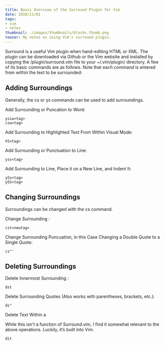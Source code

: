 ```yaml
---
title: Basic Overview of the Surround Plugin for Vim
date: 2010/11/01
tags:
- vim
- notes
thumbnail: ./images/thumbnails/blocks_thumb.png
teaser: My notes on using Vim's surround plugin.
---
```


Surround is a useful Vim plugin when hand-editing HTML or XML. The plugin can be downloaded via Github or the Vim website and installed by copying the /plugin/surround.vim file to your ~/.vim/plugin/ directory. A few of its basic commands are as follows. Note that each command is entered from within the text to be surrounded:

## Adding Surroundings

Generally, the cs or ys commands can be used to add surroundings.

Add Surrounding <tag> or Puncation to Word:

```
ysiw<tag>
csw<tag>
```

Add Surrounding to Highlighted Text From Within Visual Mode:

```
VS<tag>
```

Add Surrounding <tag> or Punctuation to Line:

```
yss<tag>
```

Add Surrounding to Line, Place it on a New Line, and Indent It:

```
ySs<tag>
ySS<tag>
```

## Changing Surroundings

Surroundings can be changed with the cs command.

Change Surrounding <tag>:

```
cst<newtag>
```

Change Surrounding Puncuation, in this Case Changing a Double Quote to a Single Quote:

```
cs"'
```

## Deleting Surroundings

Delete Innermost Surrounding <tag>:

```
dst
```

Delete Surrounding Quotes (Also works with parentheses, brackets, etc.):

```
ds"
```

Delete Text Within a <tag>

While this isn't a function of Surround.vim, I find it somewhat relevant to the above operations. Luckily, it’s built into Vim.

```
dit
```

